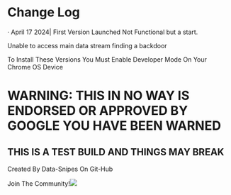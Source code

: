 <html>
  <body>
    <h1 Style="Font-family":Sans-serif;>Change Log</h1>
      <p Style="Font-family":Sans-serif;> · April 17 2024| First Version Launched Not Functional but a start.</p>
    <P Style="Font-family":Sans-serif;> Unable to access main data stream finding a backdoor</P>
    <p Style="Font-family":Sans-serif;> To Install These Versions You Must Enable Developer Mode On Your Chrome OS Device</p>
  
<H1>WARNING: THIS IN NO WAY IS ENDORSED OR APPROVED BY GOOGLE YOU HAVE BEEN WARNED</h1>
<h2>THIS IS A TEST BUILD AND THINGS MAY BREAK</h2>
<P>Created By Data-Snipes On Git-Hub</p>
<P>Join The Community!<img SRC="https://github.githubassets.com/assets/GitHub-Mark-ea2971cee799.png" onclick="https://github.com/DataSnipes">
  </body>
</html>
